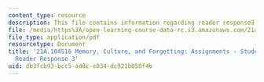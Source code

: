 ```yaml
---
content_type: resource
description: This file contains information regarding reader response3.
file: /media/https%3A/open-learning-course-data-rc.s3.amazonaws.com/21a-104-memory-culture-forgetting-spring-2016/db3fcb93bcc5ad8ce034dc921b050f4b_MIT21A_104S16_Response3.pdf
file_type: application/pdf
resourcetype: Document
title: '21A.104S16 Memory, Culture, and Forgetting: Assignments - Student Example
  Reader Response 3'
uid: db3fcb93-bcc5-ad8c-e034-dc921b050f4b
---
```

